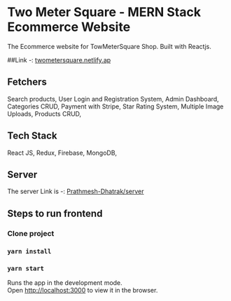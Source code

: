 # Two Meter Square - MERN Stack Ecommerce Website
The Ecommerce website for TowMeterSquare Shop. Built with Reactjs.

##Link -: [twometersquare.netlify.ap](https://twometersquare.netlify.app/)

## Fetchers
Search products, 
User Login and Registration System, 
Admin Dashboard, 
Categories CRUD, 
Payment with Stripe, 
Star Rating System, 
Multiple Image Uploads, 
Products CRUD, 

## Tech Stack 
React JS, 
Redux, 
Firebase, 
MongoDB, 

## Server
The server Link is -: [Prathmesh-Dhatrak/server](https://github.com/Prathmesh-Dhatrak/server)

## Steps to run frontend

### Clone project
### `yarn install`
### `yarn start`

Runs the app in the development mode.\
Open [http://localhost:3000](http://localhost:3000) to view it in the browser.

